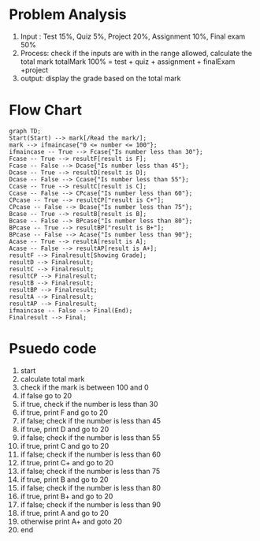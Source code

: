 # Problem Analysis
1. Input : Test 15%,  Quiz 5%, Project 20%, Assignment 10%, Final exam 50%
2. Process: check if the inputs are with in the range allowed,
            calculate the total mark totalMark 100%  = test + quiz + assignment + finalExam +project
3. output: display the grade based on the total mark

# Flow Chart
```mermaid
graph TD;
Start(Start) --> mark[/Read the mark/];
mark --> ifmaincase{"0 <= number <= 100"};
ifmaincase -- True --> Fcase{"Is number less than 30"};
Fcase -- True --> resultF[result is F];
Fcase -- False --> Dcase{"Is number less than 45"};
Dcase -- True --> resultD[result is D];
Dcase -- False --> Ccase{"Is number less than 55"};
Ccase -- True --> resultC[result is C];
Ccase -- False --> CPcase{"Is number less than 60"};
CPcase -- True --> resultCP["result is C+"];
CPcase -- False --> Bcase{"Is number less than 75"};
Bcase -- True --> resultB[result is B];
Bcase -- False --> BPcase{"Is number less than 80"};
BPcase -- True --> resultBP["result is B+"];
BPcase -- False --> Acase{"Is number less than 90"};
Acase -- True --> resultA[result is A];
Acase -- False --> resultAP[result is A+];
resultF --> Finalresult[Showing Grade];
resultD --> Finalresult;
resultC --> Finalresult;
resultCP --> Finalresult;
resultB --> Finalresult;
resultBP --> Finalresult;
resultA --> Finalresult;
resultAP --> Finalresult;
ifmaincase -- False --> Final(End);
Finalresult --> Final;
```
# Psuedo code
1. start
2. calculate total mark
3. check if the mark is between 100 and 0
4. if false go to 20
5. if true, check if the number is less than 30
6. if true, print F and go to 20
7. if false; check if the number is less than 45
8. if true, print D and go to 20
9. if false; check if the number is less than 55
10. if true, print C and go to 20
11. if false; check if the number is less than 60
12. if true, print C+ and go to 20
13. if false; check if the number is less than 75
14. if true, print B and go to 20
15. if false; check if the number is less than 80
16. if true, print B+ and go to 20
17. if false; check if the number is less than 90
18. if true, print A and go to 20
19. otherwise print A+ and goto 20
20. end
